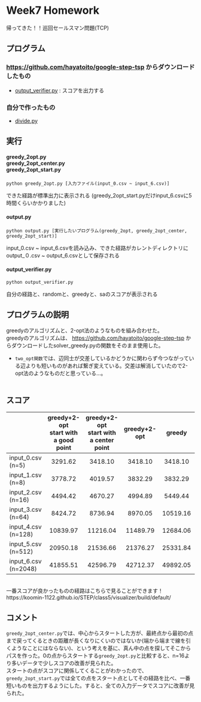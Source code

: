 # Week7 Homework
帰ってきた！！巡回セールスマン問題(TCP)

## プログラム
### https://github.com/hayatoito/google-step-tsp からダウンロードしたもの
- [output_verifier.py](https://github.com/koomin-1122/STEP/blob/main/class5/output_verifier.py) : スコアを出力する

### 自分で作ったもの
- [divide.py](https://github.com/koomin-1122/STEP/blob/main/class7/divide.py) 



## 実行
#### greedy_2opt.py<br>greedy_2opt_center.py<br>greedy_2opt_start.py

```
python greedy_2opt.py [入力ファイル(input_0.csv ~ input_6.csv)]
```
できた経路が標準出力に表示される
(greedy_2opt_start.pyだけinput_6.csvに5時間くらいかかりました)

#### output.py

```
python output.py [実行したいプログラム(greedy_2opt, greedy_2opt_center, greedy_2opt_start)]
```
input_0.csv ~ input_6.csvを読み込み、できた経路がカレントディレクトリにoutput_０.csv ~ output_6.csvとして保存される<br>


#### output_verifier.py
```
python output_verifier.py 
```
自分の経路と、randomと、greedyと、saのスコアが表示される

## プログラムの説明
greedyのアルゴリズムと、2-opt法のようなものを組み合わせた。<br>
greedyのアルゴリズムは、 https://github.com/hayatoito/google-step-tsp からダウンロードしたsolver_greedy.pyの関数をそのまま使用した。<br>
- `two_opt関数`では、辺同士が交差しているかどうかに関わらず今つながっている辺よりも短いものがあれば繋ぎ変えている。交差は解消していたので2-opt法のようなものだと思っている...。
<br><br>
## スコア
|                     |greedy+2-opt <br>start with a good point|greedy+2-opt<br>start with a center point| greedy+2-opt | greedy | Simulated Annealing | 
| ---------------     | :-------------------------------------------: | :-------------------------------------------:| :-----------------: | :----: | :-----------------: | 
| input_0.csv (n=5)   |3291.62|3418.10|3418.10              |3418.10 |3291.62              | 
| input_1.csv (n=8)   |3778.72|4019.57|3832.29              |3832.29 |3778.72              | 
| input_2.csv (n=16)  |4494.42|4670.27|4994.89              |5449.44 |4494.42              | 
| input_3.csv (n=64)  |8424.72|8736.94|8970.05              |10519.16|8150.91              | 
| input_4.csv (n=128) |10839.97|11216.04|11489.79             |12684.06|10675.29             | 
| input_5.csv (n=512) |20950.18|21536.66| 21376.27            |25331.84|21119.55             | 
| input_6.csv (n=2048)|41855.51|42596.79| 42712.37            |49892.05|44393.89             | 
<br>
一番スコアが良かったものの経路はこちらで見ることができます！<br>
https://koomin-1122.github.io/STEP/class5/visualizer/build/default/


## コメント
`greedy_2opt_center.py`では、中心からスタートした方が、最終点から最初の点まで戻ってくるときの距離が長くなりにくいのではないか(端から端まで線を引くようなことにはならない)、という考えを基に、真ん中の点を探してそこからパスを作った。0の点からスタートする`greedy_2opt.py`と比較すると、n=16より多いデータで少しスコアの改善が見られた。<br>
スタートの点がスコアに関係してくることがわかったので、`greedy_2opt_start.py`では全ての点をスタート点としてその経路を比べ、一番短いものを出力するようにした。すると、全ての入力データでスコアに改善が見られた。
